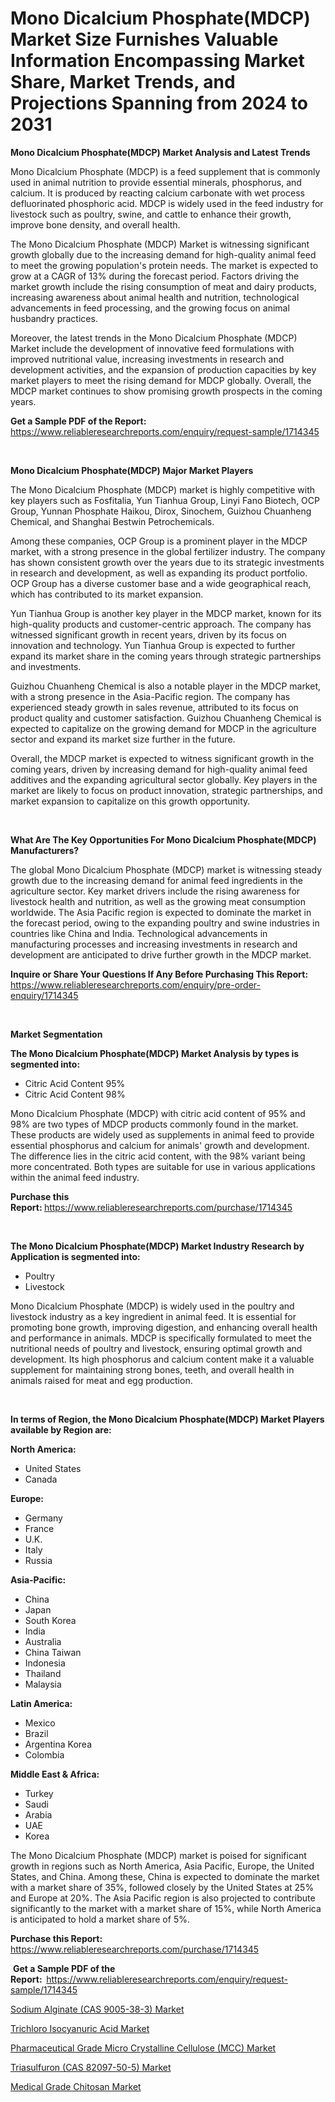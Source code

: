 <p><h1>Mono Dicalcium Phosphate(MDCP) Market Size Furnishes Valuable Information Encompassing Market Share, Market Trends, and Projections Spanning from 2024 to 2031</h1></p><p><strong>Mono Dicalcium Phosphate(MDCP) Market Analysis and Latest Trends</strong></p>
<p><p>Mono Dicalcium Phosphate (MDCP) is a feed supplement that is commonly used in animal nutrition to provide essential minerals, phosphorus, and calcium. It is produced by reacting calcium carbonate with wet process defluorinated phosphoric acid. MDCP is widely used in the feed industry for livestock such as poultry, swine, and cattle to enhance their growth, improve bone density, and overall health.</p><p>The Mono Dicalcium Phosphate (MDCP) Market is witnessing significant growth globally due to the increasing demand for high-quality animal feed to meet the growing population's protein needs. The market is expected to grow at a CAGR of 13% during the forecast period. Factors driving the market growth include the rising consumption of meat and dairy products, increasing awareness about animal health and nutrition, technological advancements in feed processing, and the growing focus on animal husbandry practices.</p><p>Moreover, the latest trends in the Mono Dicalcium Phosphate (MDCP) Market include the development of innovative feed formulations with improved nutritional value, increasing investments in research and development activities, and the expansion of production capacities by key market players to meet the rising demand for MDCP globally. Overall, the MDCP market continues to show promising growth prospects in the coming years.</p></p>
<p><strong>Get a Sample PDF of the Report:&nbsp;</strong> <a href="https://www.reliableresearchreports.com/enquiry/request-sample/1714345">https://www.reliableresearchreports.com/enquiry/request-sample/1714345</a></p>
<p>&nbsp;</p>
<p><strong>Mono Dicalcium Phosphate(MDCP) Major Market Players</strong></p>
<p><p>The Mono Dicalcium Phosphate (MDCP) market is highly competitive with key players such as Fosfitalia, Yun Tianhua Group, Linyi Fano Biotech, OCP Group, Yunnan Phosphate Haikou, Dirox, Sinochem, Guizhou Chuanheng Chemical, and Shanghai Bestwin Petrochemicals. </p><p>Among these companies, OCP Group is a prominent player in the MDCP market, with a strong presence in the global fertilizer industry. The company has shown consistent growth over the years due to its strategic investments in research and development, as well as expanding its product portfolio. OCP Group has a diverse customer base and a wide geographical reach, which has contributed to its market expansion.</p><p>Yun Tianhua Group is another key player in the MDCP market, known for its high-quality products and customer-centric approach. The company has witnessed significant growth in recent years, driven by its focus on innovation and technology. Yun Tianhua Group is expected to further expand its market share in the coming years through strategic partnerships and investments.</p><p>Guizhou Chuanheng Chemical is also a notable player in the MDCP market, with a strong presence in the Asia-Pacific region. The company has experienced steady growth in sales revenue, attributed to its focus on product quality and customer satisfaction. Guizhou Chuanheng Chemical is expected to capitalize on the growing demand for MDCP in the agriculture sector and expand its market size further in the future. </p><p>Overall, the MDCP market is expected to witness significant growth in the coming years, driven by increasing demand for high-quality animal feed additives and the expanding agricultural sector globally. Key players in the market are likely to focus on product innovation, strategic partnerships, and market expansion to capitalize on this growth opportunity.</p></p>
<p>&nbsp;</p>
<p><strong>What Are The Key Opportunities For Mono Dicalcium Phosphate(MDCP) Manufacturers?</strong></p>
<p><p>The global Mono Dicalcium Phosphate (MDCP) market is witnessing steady growth due to the increasing demand for animal feed ingredients in the agriculture sector. Key market drivers include the rising awareness for livestock health and nutrition, as well as the growing meat consumption worldwide. The Asia Pacific region is expected to dominate the market in the forecast period, owing to the expanding poultry and swine industries in countries like China and India. Technological advancements in manufacturing processes and increasing investments in research and development are anticipated to drive further growth in the MDCP market.</p></p>
<p><strong>Inquire or Share Your Questions If Any Before Purchasing This Report:</strong> <a href="https://www.reliableresearchreports.com/enquiry/pre-order-enquiry/1714345">https://www.reliableresearchreports.com/enquiry/pre-order-enquiry/1714345</a></p>
<p>&nbsp;</p>
<p><strong>Market Segmentation</strong></p>
<p><strong>The Mono Dicalcium Phosphate(MDCP) Market Analysis by types is segmented into:</strong></p>
<p><ul><li>Citric Acid Content 95%</li><li>Citric Acid Content 98%</li></ul></p>
<p><p>Mono Dicalcium Phosphate (MDCP) with citric acid content of 95% and 98% are two types of MDCP products commonly found in the market. These products are widely used as supplements in animal feed to provide essential phosphorus and calcium for animals' growth and development. The difference lies in the citric acid content, with the 98% variant being more concentrated. Both types are suitable for use in various applications within the animal feed industry.</p></p>
<p><strong>Purchase this Report:&nbsp;</strong><a href="https://www.reliableresearchreports.com/purchase/1714345">https://www.reliableresearchreports.com/purchase/1714345</a></p>
<p>&nbsp;</p>
<p><strong>The Mono Dicalcium Phosphate(MDCP) Market Industry Research by Application is segmented into:</strong></p>
<p><ul><li>Poultry</li><li>Livestock</li></ul></p>
<p><p>Mono Dicalcium Phosphate (MDCP) is widely used in the poultry and livestock industry as a key ingredient in animal feed. It is essential for promoting bone growth, improving digestion, and enhancing overall health and performance in animals. MDCP is specifically formulated to meet the nutritional needs of poultry and livestock, ensuring optimal growth and development. Its high phosphorus and calcium content make it a valuable supplement for maintaining strong bones, teeth, and overall health in animals raised for meat and egg production.</p></p>
<p>&nbsp;</p>
<p><strong>In terms of Region, the Mono Dicalcium Phosphate(MDCP) Market Players available by Region are:</strong></p>
<p>
    <p> <strong> North America: </strong>
        <ul>
            <li>United States</li>
            <li>Canada</li>
        </ul>
        </p> 
    <p> <strong> Europe: </strong>
        <ul>
            <li>Germany</li>
            <li>France</li>
            <li>U.K.</li>
            <li>Italy</li>
            <li>Russia</li>
        </ul>
        </p> 
    <p> <strong> Asia-Pacific: </strong>
        <ul>
            <li>China</li>
            <li>Japan</li>
            <li>South Korea</li>
            <li>India</li>
            <li>Australia</li>
            <li>China Taiwan</li>
            <li>Indonesia</li>
            <li>Thailand</li>
            <li>Malaysia</li>
        </ul>
        </p> 
    <p> <strong> Latin America: </strong>
        <ul>
            <li>Mexico</li>
            <li>Brazil</li>
            <li>Argentina Korea</li>
            <li>Colombia</li>
        </ul>
        </p> 
    <p> <strong> Middle East & Africa: </strong>
        <ul>
            <li>Turkey</li>
            <li>Saudi</li>
            <li>Arabia</li>
            <li>UAE</li>
            <li>Korea</li>
        </ul>
    </p>
    </p>
<p><p>The Mono Dicalcium Phosphate (MDCP) market is poised for significant growth in regions such as North America, Asia Pacific, Europe, the United States, and China. Among these, China is expected to dominate the market with a market share of 35%, followed closely by the United States at 25% and Europe at 20%. The Asia Pacific region is also projected to contribute significantly to the market with a market share of 15%, while North America is anticipated to hold a market share of 5%.</p></p>
<p><strong>Purchase this Report: </strong><a href="https://www.reliableresearchreports.com/purchase/1714345">https://www.reliableresearchreports.com/purchase/1714345</a></p>
<p>&nbsp;<strong>Get a Sample PDF of the Report:&nbsp;&nbsp;</strong><a href="https://www.reliableresearchreports.com/enquiry/request-sample/1714345">https://www.reliableresearchreports.com/enquiry/request-sample/1714345</a></p>
<p><strong></strong></p>
<p><p><a href="https://github.com/johnbach50/Market-Research-Report-List-2/blob/main/sodium-alginate-cas-9005-38-3-market.md">Sodium Alginate (CAS 9005-38-3) Market</a></p><p><a href="https://github.com/GroverBarry/Market-Research-Report-List-4/blob/main/trichloro-isocyanuric-acid-market.md">Trichloro Isocyanuric Acid Market</a></p><p><a href="https://github.com/kathiaseamanalvaradovlprc2h/Market-Research-Report-List-1/blob/main/pharmaceutical-grade-micro-crystalline-cellulose-mcc-market.md">Pharmaceutical Grade Micro Crystalline Cellulose (MCC) Market</a></p><p><a href="https://github.com/lylyparadise/Market-Research-Report-List-2/blob/main/triasulfuron-cas-82097-50-5-market.md">Triasulfuron (CAS 82097-50-5) Market</a></p><p><a href="https://github.com/pjcfca/Market-Research-Report-List-1/blob/main/medical-grade-chitosan-market.md">Medical Grade Chitosan Market</a></p></p>